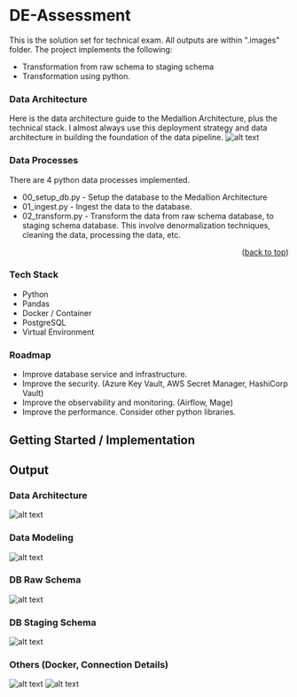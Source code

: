 # DE-Assessment

This is the solution set for technical exam. All outputs are within ".images" folder. The project implements the following:
- Transformation from raw schema to staging schema
- Transformation using python.

### Data Architecture
Here is the data architecture guide to the Medallion Architecture, plus the technical stack. I almost always use this deployment strategy and data architecture in building the foundation of the data pipeline.
![alt text](.images/erd.png)

### Data Processes
There are 4 python data processes implemented. 

- 00_setup_db.py - Setup the database to the Medallion Architecture
- 01_ingest.py - Ingest the data to the database.
- 02_transform.py - Transform the data from raw schema database, to staging schema database. This involve denormalization techniques, cleaning the data, processing the data, etc.
<p align="right">(<a href="#readme-top">back to top</a>)</p>

### Tech Stack
- Python
- Pandas
- Docker / Container
- PostgreSQL
- Virtual Environment

### Roadmap
- Improve database service and infrastructure. 
- Improve the security. (Azure Key Vault, AWS Secret Manager, HashiCorp Vault)
- Improve the observability and monitoring. (Airflow, Mage)
- Improve the performance. Consider other python libraries.


## Getting Started / Implementation

## Output

### Data Architecture
![alt text](.images/erd.png)

### Data Modeling
![alt text](.images/erd.png)

### DB Raw Schema
![alt text](.images/db_raw_schema.png)

### DB Staging Schema
![alt text](.images/db_stg_schema.png)

### Others (Docker, Connection Details)
![alt text](.images/docker.png)
![alt text](.images/connection_details.png)

